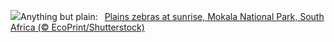 ![](https://www.bing.com/th?id=OHR.PlainsZebra_EN-GB0409319973_UHD.jpg&w=1000)Anything but plain:&nbsp;&ensp;[Plains zebras at sunrise, Mokala National Park, South Africa (© EcoPrint/Shutterstock)](https://www.bing.com/th?id=OHR.PlainsZebra_EN-GB0409319973_UHD.jpg)
<br><br/>
